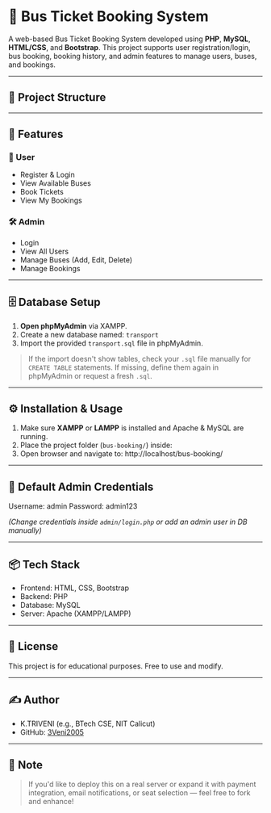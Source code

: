 # 🚌 Bus Ticket Booking System

A web-based Bus Ticket Booking System developed using **PHP**, **MySQL**, **HTML/CSS**, and **Bootstrap**. This project supports user registration/login, bus booking, booking history, and admin features to manage users, buses, and bookings.

---

## 📁 Project Structure

---

## 🧰 Features

### 👤 User
- Register & Login
- View Available Buses
- Book Tickets
- View My Bookings

### 🛠️ Admin
- Login
- View All Users
- Manage Buses (Add, Edit, Delete)
- Manage Bookings

---

## 🗄️ Database Setup

1. **Open phpMyAdmin** via XAMPP.
2. Create a new database named: `transport`
3. Import the provided `transport.sql` file in phpMyAdmin.

> If the import doesn't show tables, check your `.sql` file manually for `CREATE TABLE` statements. If missing, define them again in phpMyAdmin or request a fresh `.sql`.

---

## ⚙️ Installation & Usage

1. Make sure **XAMPP** or **LAMPP** is installed and Apache & MySQL are running.
2. Place the project folder (`bus-booking/`) inside:
3. Open browser and navigate to:
http://localhost/bus-booking/

---

## 🔐 Default Admin Credentials

Username: admin
Password: admin123

*(Change credentials inside `admin/login.php` or add an admin user in DB manually)*

---

## 📦 Tech Stack

- Frontend: HTML, CSS, Bootstrap
- Backend: PHP
- Database: MySQL
- Server: Apache (XAMPP/LAMPP)

---

## 📄 License

This project is for educational purposes. Free to use and modify.

---

## ✍️ Author

- K.TRIVENI (e.g., BTech CSE, NIT Calicut)
- GitHub: [3Veni2005](https://github.com/3Veni2005)

---

## 📌 Note

> If you'd like to deploy this on a real server or expand it with payment integration, email notifications, or seat selection — feel free to fork and enhance!

